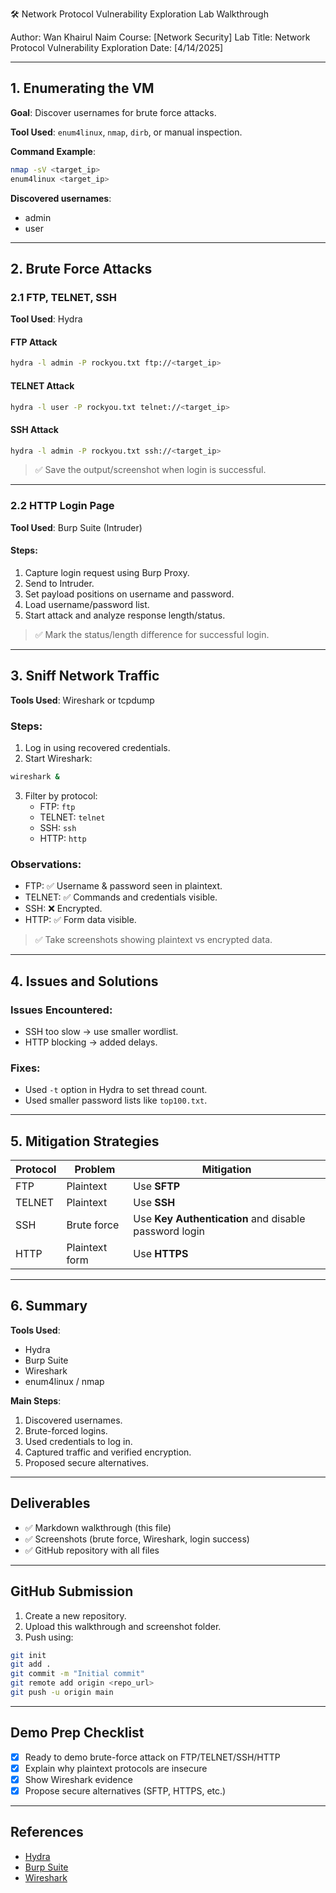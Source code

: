 🛠️ Network Protocol Vulnerability Exploration Lab Walkthrough

Author: Wan Khairul Naim
Course: [Network Security]
Lab Title: Network Protocol Vulnerability Exploration
Date: [4/14/2025]

---

## 1. Enumerating the VM

**Goal**: Discover usernames for brute force attacks.

**Tool Used**: `enum4linux`, `nmap`, `dirb`, or manual inspection.

**Command Example**:
```bash
nmap -sV <target_ip>
enum4linux <target_ip>
```

**Discovered usernames**:
- admin
- user

---

## 2. Brute Force Attacks

### 2.1 FTP, TELNET, SSH

**Tool Used**: Hydra

#### FTP Attack
```bash
hydra -l admin -P rockyou.txt ftp://<target_ip>
```

#### TELNET Attack
```bash
hydra -l user -P rockyou.txt telnet://<target_ip>
```

#### SSH Attack
```bash
hydra -l admin -P rockyou.txt ssh://<target_ip>
```

> ✅ Save the output/screenshot when login is successful.

---

### 2.2 HTTP Login Page

**Tool Used**: Burp Suite (Intruder)

#### Steps:
1. Capture login request using Burp Proxy.
2. Send to Intruder.
3. Set payload positions on username and password.
4. Load username/password list.
5. Start attack and analyze response length/status.

> ✅ Mark the status/length difference for successful login.

---

## 3. Sniff Network Traffic

**Tools Used**: Wireshark or tcpdump

### Steps:
1. Log in using recovered credentials.
2. Start Wireshark:
```bash
wireshark &
```
3. Filter by protocol:
   - FTP: `ftp`
   - TELNET: `telnet`
   - SSH: `ssh`
   - HTTP: `http`

### Observations:
- FTP: ✅ Username & password seen in plaintext.
- TELNET: ✅ Commands and credentials visible.
- SSH: ❌ Encrypted.
- HTTP: ✅ Form data visible.

> ✅ Take screenshots showing plaintext vs encrypted data.

---

## 4. Issues and Solutions

### Issues Encountered:
- SSH too slow → use smaller wordlist.
- HTTP blocking → added delays.

### Fixes:
- Used `-t` option in Hydra to set thread count.
- Used smaller password lists like `top100.txt`.

---

## 5. Mitigation Strategies

| Protocol | Problem | Mitigation |
|---------|---------|------------|
| FTP     | Plaintext | Use **SFTP** |
| TELNET  | Plaintext | Use **SSH** |
| SSH     | Brute force | Use **Key Authentication** and disable password login |
| HTTP    | Plaintext form | Use **HTTPS** |

---

## 6. Summary

**Tools Used**:
- Hydra
- Burp Suite
- Wireshark
- enum4linux / nmap

**Main Steps**:
1. Discovered usernames.
2. Brute-forced logins.
3. Used credentials to log in.
4. Captured traffic and verified encryption.
5. Proposed secure alternatives.

---

## Deliverables

- ✅ Markdown walkthrough (this file)
- ✅ Screenshots (brute force, Wireshark, login success)
- ✅ GitHub repository with all files

---

## GitHub Submission

1. Create a new repository.
2. Upload this walkthrough and screenshot folder.
3. Push using:
```bash
git init
git add .
git commit -m "Initial commit"
git remote add origin <repo_url>
git push -u origin main
```

---

## Demo Prep Checklist

- [x] Ready to demo brute-force attack on FTP/TELNET/SSH/HTTP
- [x] Explain why plaintext protocols are insecure
- [x] Show Wireshark evidence
- [x] Propose secure alternatives (SFTP, HTTPS, etc.)

---

## References
- [Hydra](https://github.com/vanhauser-thc/thc-hydra)
- [Burp Suite](https://portswigger.net/burp)
- [Wireshark](https://www.wireshark.org/)


